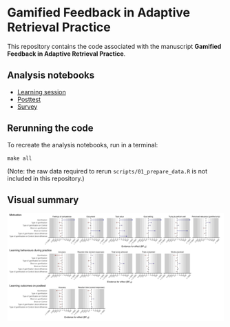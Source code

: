 # Gamified Feedback in Adaptive Retrieval Practice

This repository contains the code associated with the manuscript **Gamified Feedback in Adaptive Retrieval Practice**.

## Analysis notebooks

-   [Learning session](./output/02_analyse_learning_session.md)
-   [Posttest](./output/03_analyse_posttest.md)
-   [Survey](./output/04_analyse_survey.md)

## Rerunning the code

To recreate the analysis notebooks, run in a terminal:

```         
make all
```

(Note: the raw data required to rerun `scripts/01_prepare_data.R` is not included in this repository.)

## Visual summary

![](./output/hypothesis_tests_bayes.png)
